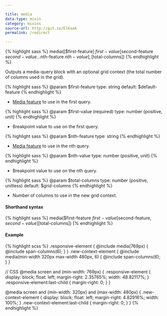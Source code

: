 ```yaml
---

title: media
data-type: mixin
category: mixins
source-url: http://git.io/ElKaaA
permalink: /redirect

---
```


{% highlight sass %}
media([$first-feature] $first-value [$second-feature
$second-value...$nth-feature $nth-value], [$total-columns])
{% endhighlight %}

Outputs a media-query block with an optional grid context (the total number of columns used in the grid).

{% highlight sass %}
@param $first-feature
  type: string
  default: $default-feature
{% endhighlight %}
- [Media feature](http://www.w3.org/TR/css3-mediaqueries/#media1) to use in the first query.

{% highlight sass %}
@param $first-value (required)
  type: number (positive, unit)
{% endhighlight %}
- Breakpoint value to use on the first query.

{% highlight sass %}
@param $nth-feature
  type: string
{% endhighlight %}
- [Media feature](http://www.w3.org/TR/css3-mediaqueries/#media1) to use in the
  nth query.

{% highlight sass %}
@param $nth-value
  type: number (positive, unit)
{% endhighlight %}
- Breakpoint value to use on the nth query.

{% highlight sass %}
@param $total-columns
  type: number (positive, unitless)
  default: $grid-columns
{% endhighlight %}
- Number of columns to use in the new grid context.

#### Shorthand syntax

{% highlight sass %}
media($first-feature $first-value [$second-feature, $second-value] [$total-columns])
{% endhighlight %}

#### Example

{% highlight scss %}
.responsive-element {
  @include media(769px) {
    @include span-columns(6);
  }
}
.new-context-element {
  @include media(min-width 320px max-width 480px, 6) {
    @include span-columns(6);
  }
}

// CSS
@media screen and (min-width: 769px) {
  .responsive-element {
    display: block;
    float: left;
    margin-right: 2.35765%;
    width: 48.82117%;
  }
  .responsive-element:last-child {
    margin-right: 0;
  }
}

@media screen and (min-width: 320px) and (max-width: 480px) {
  .new-context-element {
    display: block;
    float: left;
    margin-right: 4.82916%;
    width: 100%;
  }
  .new-context-element:last-child {
    margin-right: 0;
  }
}
{% endhighlight %}
